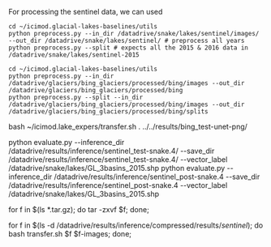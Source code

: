 
For processing the sentinel data, we can used

```
cd ~/icimod.glacial-lakes-baselines/utils
python preprocess.py --in_dir /datadrive/snake/lakes/sentinel/images/ --out_dir /datadrive/snake/lakes/sentinel/ # preprocess all years
python preprocess.py --split # expects all the 2015 & 2016 data in /datadrive/snake/lakes/sentinel-2015
```


```
cd ~/icimod.glacial-lakes-baselines/utils
python preprocess.py --in_dir /datadrive/glaciers/bing_glaciers/processed/bing/images --out_dir /datadrive/glaciers/bing_glaciers/processed/bing
python preprocess.py --split --in_dir /datadrive/glaciers/bing_glaciers/processed/bing/images --out_dir /datadrive/glaciers/bing_glaciers/processed/bing/splits
```

bash ~/icimod.lake_expers/transfer.sh . ../../results/bing_test-unet-png/

python evaluate.py --inference_dir /datadrive/results/inference/sentinel_test-snake.4/ --save_dir /datadrive/results/inference/sentinel_test-snake.4/ --vector_label /datadrive/snake/lakes/GL_3basins_2015.shp
python evaluate.py --inference_dir /datadrive/results/inference/sentinel_post-snake.4 --save_dir /datadrive/results/inference/sentinel_post-snake.4 --vector_label /datadrive/snake/lakes/GL_3basins_2015.shp

for f in $(ls *.tar.gz); do
  tar -zxvf $f;
done;

for f in $(ls -d /datadrive/results/inference/compressed/results/*sentinel*); do
  bash transfer.sh $f $f-images;
done;
